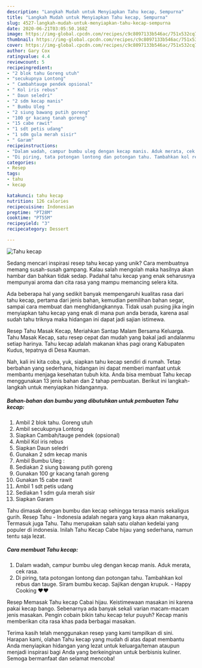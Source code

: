 ```yaml
---
description: "Langkah Mudah untuk Menyiapkan Tahu kecap, Sempurna"
title: "Langkah Mudah untuk Menyiapkan Tahu kecap, Sempurna"
slug: 4527-langkah-mudah-untuk-menyiapkan-tahu-kecap-sempurna
date: 2020-06-21T03:05:50.168Z
image: https://img-global.cpcdn.com/recipes/c9c8097133b546ac/751x532cq70/tahu-kecap-foto-resep-utama.jpg
thumbnail: https://img-global.cpcdn.com/recipes/c9c8097133b546ac/751x532cq70/tahu-kecap-foto-resep-utama.jpg
cover: https://img-global.cpcdn.com/recipes/c9c8097133b546ac/751x532cq70/tahu-kecap-foto-resep-utama.jpg
author: Gary Cox
ratingvalue: 4.4
reviewcount: 5
recipeingredient:
- "2 blok tahu Goreng utuh"
- "secukupnya Lontong"
- " Cambahtauge pendek opsional"
- " Kol iris rebus"
- " Daun seledri"
- "2 sdm kecap manis"
- " Bumbu Uleg "
- "2 siung bawang putih goreng"
- "100 gr kacang tanah goreng"
- "15 cabe rawit"
- "1 sdt petis udang"
- "1 sdm gula merah sisir"
- " Garam"
recipeinstructions:
- "Dalam wadah, campur bumbu uleg dengan kecap manis. Aduk merata, cek rasa."
- "Di piring, tata potongan lontong dan potongan tahu. Tambahkan kol rebus dan tauge. Siram bumbu kecap. Sajikan dengan krupuk. Happy Cooking ❤❤"
categories:
- Resep
tags:
- tahu
- kecap

katakunci: tahu kecap 
nutrition: 126 calories
recipecuisine: Indonesian
preptime: "PT28M"
cooktime: "PT55M"
recipeyield: "3"
recipecategory: Dessert

---
```



![Tahu kecap](https://img-global.cpcdn.com/recipes/c9c8097133b546ac/751x532cq70/tahu-kecap-foto-resep-utama.jpg)

Sedang mencari inspirasi resep tahu kecap yang unik? Cara membuatnya memang susah-susah gampang. Kalau salah mengolah maka hasilnya akan hambar dan bahkan tidak sedap. Padahal tahu kecap yang enak seharusnya mempunyai aroma dan cita rasa yang mampu memancing selera kita.

Ada beberapa hal yang sedikit banyak mempengaruhi kualitas rasa dari tahu kecap, pertama dari jenis bahan, kemudian pemilihan bahan segar, sampai cara membuat dan menghidangkannya. Tidak usah pusing jika ingin menyiapkan tahu kecap yang enak di mana pun anda berada, karena asal sudah tahu triknya maka hidangan ini dapat jadi sajian istimewa.

Resep Tahu Masak Kecap, Meriahkan Santap Malam Bersama Keluarga. Tahu Masak Kecap, satu resep cepat dan mudah yang bakal jadi andalanmu setiap harinya. Tahu kecap adalah makanan khas pagi orang Kabupaten Kudus, tepatnya di Desa Kauman.


Nah, kali ini kita coba, yuk, siapkan tahu kecap sendiri di rumah. Tetap berbahan yang sederhana, hidangan ini dapat memberi manfaat untuk membantu menjaga kesehatan tubuh kita. Anda bisa membuat Tahu kecap menggunakan 13 jenis bahan dan 2 tahap pembuatan. Berikut ini langkah-langkah untuk menyiapkan hidangannya.

<!--inarticleads1-->

##### Bahan-bahan dan bumbu yang dibutuhkan untuk pembuatan Tahu kecap:

1. Ambil 2 blok tahu. Goreng utuh
1. Ambil secukupnya Lontong
1. Siapkan  Cambah/tauge pendek (opsional)
1. Ambil  Kol iris rebus
1. Siapkan  Daun seledri
1. Gunakan 2 sdm kecap manis
1. Ambil  Bumbu Uleg :
1. Sediakan 2 siung bawang putih goreng
1. Gunakan 100 gr kacang tanah goreng
1. Gunakan 15 cabe rawit
1. Ambil 1 sdt petis udang
1. Sediakan 1 sdm gula merah sisir
1. Siapkan  Garam


Tahu dimasak dengan bumbu dan kecap sehingga terasa manis sekaligus gurih. Resep Tahu - Indonesia adalah negara yang kaya akan makananya, Termasuk juga Tahu. Tahu merupakan salah satu olahan kedelai yang populer di indonesia. Inilah Tahu Kecap Cabe hijau yang sederhana, namun tentu saja lezat. 

<!--inarticleads2-->

##### Cara membuat Tahu kecap:

1. Dalam wadah, campur bumbu uleg dengan kecap manis. Aduk merata, cek rasa.
1. Di piring, tata potongan lontong dan potongan tahu. Tambahkan kol rebus dan tauge. Siram bumbu kecap. Sajikan dengan krupuk. - Happy Cooking ❤❤


Resep Memasak Tahu kecap Cabai hijau. Keistimewaan masakan ini karena pakai kecap bango. Sebenarnya ada banyak sekali varian macam-macam jenis masakan. Pengin cobain bikin tahu kecap telur puyuh? Kecap manis memberikan cita rasa khas pada berbagai masakan. 

Terima kasih telah menggunakan resep yang kami tampilkan di sini. Harapan kami, olahan Tahu kecap yang mudah di atas dapat membantu Anda menyiapkan hidangan yang lezat untuk keluarga/teman ataupun menjadi inspirasi bagi Anda yang berkeinginan untuk berbisnis kuliner. Semoga bermanfaat dan selamat mencoba!
